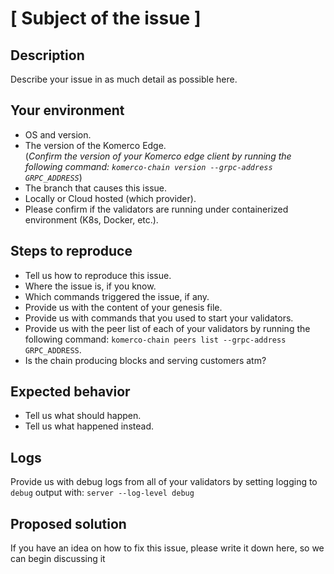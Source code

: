 # [ Subject of the issue ]
## Description
Describe your issue in as much detail as possible here.

## Your environment
- OS and version.
- The version of the Komerco Edge.    
  (*Confirm the version of your Komerco edge client by running the following command: `komerco-chain version --grpc-address GRPC_ADDRESS`*)
- The branch that causes this issue.
- Locally or Cloud hosted (which provider).
- Please confirm if the validators are running under containerized environment (K8s, Docker, etc.).

## Steps to reproduce
- Tell us how to reproduce this issue.
- Where the issue is, if you know.
- Which commands triggered the issue, if any.
- Provide us with the content of your genesis file.
- Provide us with commands that you used to start your validators.
- Provide us with the peer list of each of your validators by running the following command: `komerco-chain peers list --grpc-address GRPC_ADDRESS`.
- Is the chain producing blocks and serving customers atm?

## Expected behavior
- Tell us what should happen.
- Tell us what happened instead.

## Logs
Provide us with debug logs from all of your validators by setting logging to `debug` output with: `server --log-level debug`

## Proposed solution
If you have an idea on how to fix this issue, please write it down here, so we can begin discussing it
